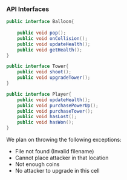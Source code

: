 ### API Interfaces

```java
public interface Balloon{
    
    public void pop();
    public void onCollision();
    public void updateHealth();
    public void getHealth();
}
```

```java
public interface Tower{
    public void shoot();
    public void upgradeTower();
}
```

```java
public interface Player{
    public void updateHealth();
    public void purchasePowerUp();
    public void purchaseTower();
    public void hasLost();
    public void hasWon();
}
```

We plan on throwing the following exceptions:
* File not found (Invalid filename)
* Cannot place attacker in that location
* Not enough coins
* No attacker to upgrade in this cell